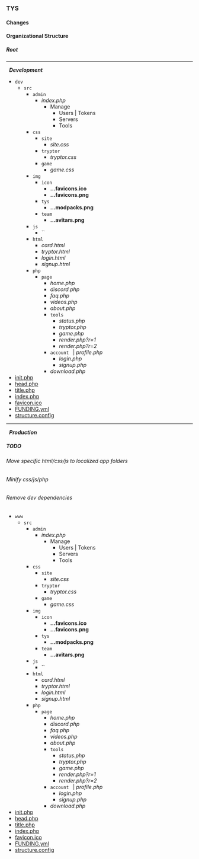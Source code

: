 ### TYS

#### Changes

#### Organizational Structure

##### Root

___
&nbsp; ___Development___<br>

- `dev`
  - `src`
    - `admin`
      - *index.php*
        - Manage
          - Users | Tokens
          - Servers
          - Tools
    - `css`
      - `site`
        - *site.css*
      - `tryptor`
        - *tryptor.css*
      - `game`
        - *game.css*
    - `img`
      - `icon`
        - **...favicons.ico**
        - **...favicons.png**
      - `tys`
        - **...modpacks.png**
      - `team`
        - **...avitars.png**
    - `js`
      - ``
    - `html`
      - *card.html*
      - *tryptor.html*
      - *login.html*
      - *signup.html*
    - `php`
      - `page`
        - *home.php*
        - *discord.php*
        - *faq.php*
        - *videos.php*
        - *about.php*
        - `tools`
          - *status.php*
          - *tryptor.php*
          - *game.php*
          - *render.php?r=1*
          - *render.php?r=2*
        - `account ` | *profile.php*
          - *login.php*
          - *signup.php*
        - *download.php*
- [init.php](init.php)
- [head.php](head.php)
- [title.php](title.php)
- [index.php](index.php)
- [favicon.ico](favicon.ico)
- [FUNDING.yml](FUNDING.yml)
- [structure.config](structure.config)

___
&nbsp; ___Production___<br>

##### *TODO*

###### Move specific html/css/js to localized app folders

###### Minify css/js/php

###### Remove dev dependencies

- `www`
  - `src`
    - `admin`
      - *index.php*
        - Manage
          - Users | Tokens
          - Servers
          - Tools
    - `css`
      - `site`
        - *site.css*
      - `tryptor`
        - *tryptor.css*
      - `game`
        - *game.css*
    - `img`
      - `icon`
        - **...favicons.ico**
        - **...favicons.png**
      - `tys`
        - **...modpacks.png**
      - `team`
        - **...avitars.png**
    - `js`
      - ``
    - `html`
      - *card.html*
      - *tryptor.html*
      - *login.html*
      - *signup.html*
    - `php`
      - `page`
        - *home.php*
        - *discord.php*
        - *faq.php*
        - *videos.php*
        - *about.php*
        - `tools`
          - *status.php*
          - *tryptor.php*
          - *game.php*
          - *render.php?r=1*
          - *render.php?r=2*
        - `account ` | *profile.php*
          - *login.php*
          - *signup.php*
        - *download.php*
- [init.php](init.php)
- [head.php](head.php)
- [title.php](title.php)
- [index.php](index.php)
- [favicon.ico](favicon.ico)
- [FUNDING.yml](FUNDING.yml)
- [structure.config](structure.config)
